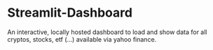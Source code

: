 # Streamlit-Dashboard
An interactive, locally hosted dashboard to load and show data for all cryptos, stocks, etf (...) available via yahoo finance.
